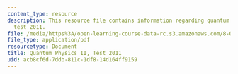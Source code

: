 ```yaml
---
content_type: resource
description: This resource file contains information regarding quantum physics II,
  test 2011.
file: /media/https%3A/open-learning-course-data-rc.s3.amazonaws.com/8-05-quantum-physics-ii-fall-2013/acb8cf6d7ddb811c1df814d164ff9159_MIT8_05F13_test_2011.pdf
file_type: application/pdf
resourcetype: Document
title: Quantum Physics II, Test 2011
uid: acb8cf6d-7ddb-811c-1df8-14d164ff9159
---
```

